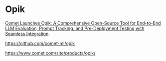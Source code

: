 # Opik

[Comet Launches Opik: A Comprehensive Open-Source Tool for End-to-End LLM Evaluation, Prompt Tracking, and Pre-Deployment Testing with Seamless Integration](https://www.marktechpost.com/2024/09/17/comet-launches-opik-a-comprehensive-open-source-tool-for-end-to-end-llm-evaluation-prompt-tracking-and-pre-deployment-testing-with-seamless-integration/)

https://github.com/comet-ml/opik
 
 https://www.comet.com/site/products/opik/